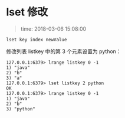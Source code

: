 # lset 修改
>time: 2018-03-06 15:08:00

```
lset key index newValue
```

修改列表 listkey 中的第 3 个元素设置为 python：
```
127.0.0.1:6379> lrange listkey 0 -1
1) "java"
2) "b"
3) "a"
127.0.0.1:6379> lset listkey 2 python
OK
127.0.0.1:6379> lrange listkey 0 -1
1) "java"
2) "b"
3) "python"
```